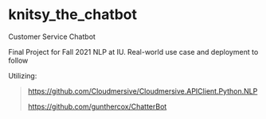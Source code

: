 # knitsy_the_chatbot
Customer Service Chatbot

Final Project for Fall 2021 NLP at IU.
Real-world use case and deployment to follow

Utilizing:
>https://github.com/Cloudmersive/Cloudmersive.APIClient.Python.NLP
>
>https://github.com/gunthercox/ChatterBot
